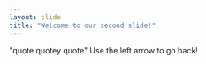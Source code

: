 ```yaml
---
layout: slide
title: "Welcome to our second slide!"
---
```

"quote quotey quote"
Use the left arrow to go back!
